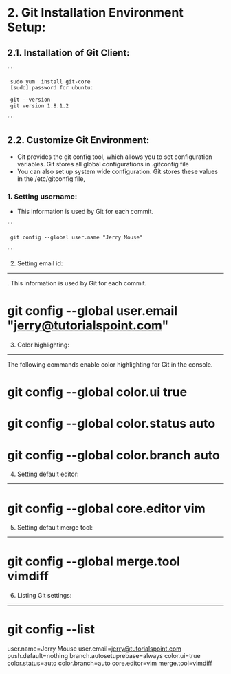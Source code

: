 
# 2. Git Installation  Environment Setup:


## 2.1. Installation of Git Client:

   '''
   
     sudo yum  install git-core
     [sudo] password for ubuntu:

     git --version
     git version 1.8.1.2
 '''

## 2.2. Customize Git Environment:

+ Git provides the git config tool, which allows you to set configuration variables. Git stores all global configurations in .gitconfig file
+ You can also set up system wide configuration. Git stores these values in the /etc/gitconfig file,


### 1. Setting username:

+ This information is used by Git for each commit.
 
 '''
 
 
     git config --global user.name "Jerry Mouse"
  '''

2. Setting email id:
-----------------
. This information is used by Git for each commit.

# git config --global user.email "jerry@tutorialspoint.com"


3. Color highlighting:
--------------------
The following commands enable color highlighting for Git in the console.

# git config --global color.ui true
# git config --global color.status auto
# git config --global color.branch auto



4. Setting default editor:
---------------------------
# git config --global core.editor vim



5. Setting default merge tool:
-------------------------------
# git config --global merge.tool vimdiff


6. Listing Git settings:
-------------------------

# git config --list

user.name=Jerry Mouse
user.email=jerry@tutorialspoint.com
push.default=nothing
branch.autosetuprebase=always
color.ui=true
color.status=auto
color.branch=auto
core.editor=vim
merge.tool=vimdiff

